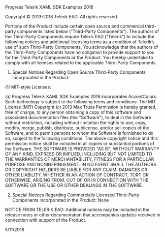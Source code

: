 Progress Telerik XAML SDK Examples 2018

Copyright © 2013-2018 Telerik EAD. All rights reserved.

Portions of the Product include certain open source and commercial third-party components listed below (“Third-Party Components”). The authors of the Third-Party Components require Telerik EAD (“Telerik”) to include the following notices and additional licensing terms as a condition of Telerik’s use of such Third-Party Components.  You acknowledge that the authors of the Third-Party Components have no obligation to provide support to you for the Third-Party Components or the Product.  You hereby undertake to comply with all licenses related to the applicable Third-Party Components.


1.	Special Notices Regarding Open Source Third-Party Components incorporated in the Product:

(1) 	MIT-style Licenses:

(a) Progress Telerik XAML SDK Examples 2018 incorporates 
AccentColors.  Such technology is subject to the following terms and conditions:
The MIT License (MIT) 
Copyright (c) 2013 Max Truxa 
Permission is hereby granted, free of charge, to any person obtaining a copy of this software and associated documentation files (the "Software"), to deal in the Software without restriction, including without limitation the rights to use, copy, modify, merge, publish, distribute, sublicense, and/or sell copies of the Software, and to permit persons to whom the Software is furnished to do so, subject to the following conditions: 
The above copyright notice and this permission notice shall be included in all copies or substantial portions of the Software. 
THE SOFTWARE IS PROVIDED "AS IS", WITHOUT WARRANTY OF ANY KIND, EXPRESS OR IMPLIED, INCLUDING BUT NOT LIMITED TO THE WARRANTIES OF MERCHANTABILITY, FITNESS FOR A PARTICULAR PURPOSE AND NONINFRINGEMENT. IN NO EVENT SHALL THE AUTHORS OR COPYRIGHT HOLDERS BE LIABLE FOR ANY CLAIM, DAMAGES OR OTHER LIABILITY, WHETHER IN AN ACTION OF CONTRACT, TORT OR OTHERWISE, ARISING FROM, OUT OF OR IN CONNECTION WITH THE SOFTWARE OR THE USE OR OTHER DEALINGS IN THE SOFTWARE. 


2.	Special Notices Regarding Commercially Licensed Third-Party Components incorporated in the Product:  None

 
NOTICE FROM TELERIK EAD: Additional notices may be included in the release notes or other documentation that accompanies updates received in connection with support of the Product.


5/11/2018
